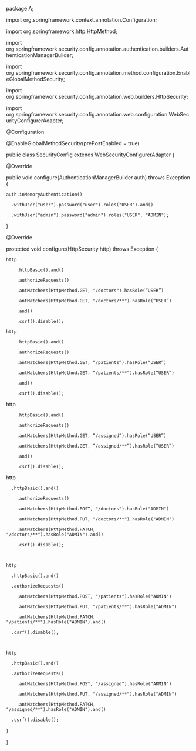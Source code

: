 package A;




import org.springframework.context.annotation.Configuration;

import org.springframework.http.HttpMethod;

import org.springframework.security.config.annotation.authentication.builders.AuthenticationManagerBuilder;

import org.springframework.security.config.annotation.method.configuration.EnableGlobalMethodSecurity;

import org.springframework.security.config.annotation.web.builders.HttpSecurity;

import org.springframework.security.config.annotation.web.configuration.WebSecurityConfigurerAdapter;




@Configuration

@EnableGlobalMethodSecurity(prePostEnabled = true)

public class SecurityConfig extends WebSecurityConfigurerAdapter {




  @Override

  public void configure(AuthenticationManagerBuilder auth) throws Exception {




    auth.inMemoryAuthentication()

      .withUser("user").password("user").roles("USER").and()

      .withUser("admin").password("admin").roles("USER", "ADMIN");

  }




  

  @Override

  protected void configure(HttpSecurity http) throws Exception {




    http

        .httpBasic().and()

        .authorizeRequests()

        .antMatchers(HttpMethod.GET, "/doctors").hasRole(“USER”)

        .antMatchers(HttpMethod.GET, "/doctors/**").hasRole(“USER”)

        .and()

        .csrf().disable();
   
    http

        .httpBasic().and()

        .authorizeRequests()

        .antMatchers(HttpMethod.GET, “/patients”).hasRole(“USER”)

        .antMatchers(HttpMethod.GET, “/patients/**").hasRole(“USER”)

        .and()

        .csrf().disable();
   
   http

        .httpBasic().and()

        .authorizeRequests()

        .antMatchers(HttpMethod.GET, “/assigned”).hasRole(“USER”)

        .antMatchers(HttpMethod.GET, “/assigned/**”).hasRole(“USER”)

        .and()

        .csrf().disable();
   
http

      .httpBasic().and()

        .authorizeRequests()

        .antMatchers(HttpMethod.POST, "/doctors").hasRole("ADMIN")

        .antMatchers(HttpMethod.PUT, "/doctors/**").hasRole("ADMIN")

        .antMatchers(HttpMethod.PATCH, "/doctors/**").hasRole("ADMIN").and()

        .csrf().disable();

    

    http

      .httpBasic().and()

      .authorizeRequests()

        .antMatchers(HttpMethod.POST, "/patients").hasRole("ADMIN")

        .antMatchers(HttpMethod.PUT, "/patients/**").hasRole("ADMIN")

        .antMatchers(HttpMethod.PATCH, "/patients/**").hasRole("ADMIN").and()

      .csrf().disable();

    

    http

      .httpBasic().and()

      .authorizeRequests()

        .antMatchers(HttpMethod.POST, "/assigned").hasRole("ADMIN")

        .antMatchers(HttpMethod.PUT, "/assigned/**").hasRole("ADMIN")

        .antMatchers(HttpMethod.PATCH, "/assigned/**").hasRole("ADMIN").and()

      .csrf().disable();

  }

}

